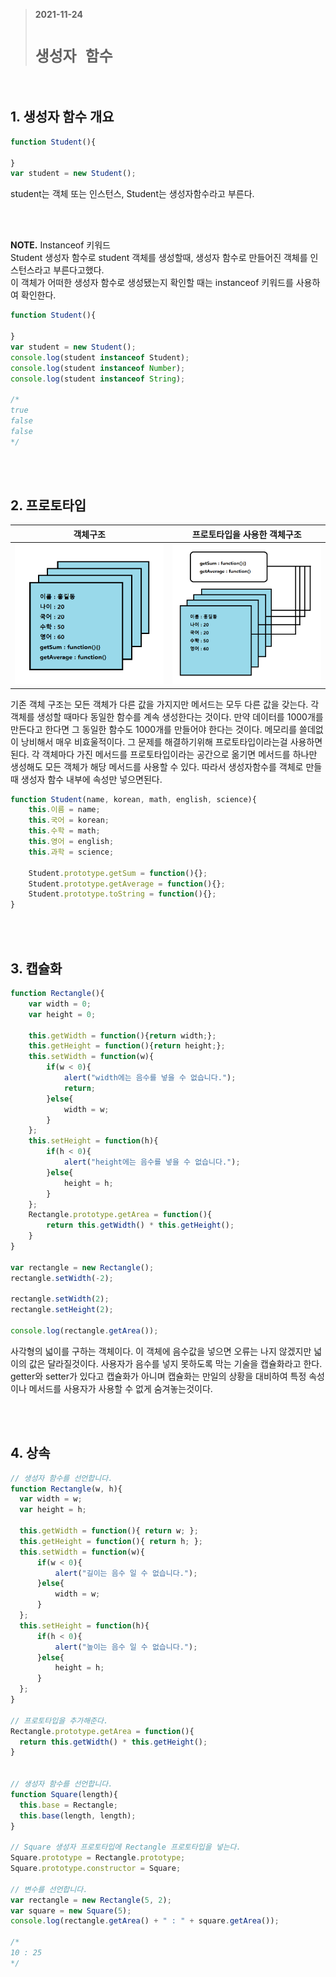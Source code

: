 > __2021-11-24__ <br/>
> # __`생성자 함수`__
<br>

## 1. 생성자 함수 개요
```javascript
function Student(){

}
var student = new Student();
```
student는 객체 또는 인스턴스,
Student는 생성자함수라고 부른다.

<br><br>

 __NOTE.__
Instanceof 키워드<br>
Student 생성자 함수로 student 객체를 생성할때, 생성자 함수로 만들어진 객체를 인스턴스라고 부른다고했다.<br>
이 객체가 어떠한 생성자 함수로 생성됐는지 확인할 때는 instanceof 키워드를 사용하여 확인한다.<br>
```javascript
function Student(){

}
var student = new Student();
console.log(student instanceof Student);
console.log(student instanceof Number);
console.log(student instanceof String);

/*
true
false
false
*/
```

<br><br>

## 2. 프로토타입

| 객체구조 | 프로토타입을 사용한 객체구조 |
|:-------:|:--------------------------:|
|![ex_screenshot](1.png)|![ex_screenshot](2.png)|

기존 객체 구조는 모든 객체가 다른 값을 가지지만 메서드는 모두 다른 값을 갖는다. 각 객체를 생성할 때마다 동일한 함수를 계속 생성한다는 것이다. 만약 데이터를 1000개를 만든다고 한다면 그 동일한 함수도 1000개를 만들어야 한다는 것이다. 메모리를 쓸데없이 낭비해서 매우 비효울적이다. 그 문제를 해결하기위해 프로토타입이라는걸 사용하면된다. 각 객체마다 가진 메서드를 프로토타입이라는 공간으로 옮기면 메서드를 하나만 생성해도 모든 객체가 해당 메서드를 사용할 수 있다. 따라서 생성자함수를 객체로 만들때 생성자 함수 내부에 속성만 넣으면된다.
```javascript
function Student(name, korean, math, english, science){
    this.이름 = name;
    this.국어 = korean;
    this.수학 = math;
    this.영어 = english;
    this.과학 = science;

    Student.prototype.getSum = function(){};
    Student.prototype.getAverage = function(){};
    Student.prototype.toString = function(){};
}
```

<br><br>

## 3. 캡슐화
```javascript
function Rectangle(){
    var width = 0;
    var height = 0;

    this.getWidth = function(){return width;};
    this.getHeight = function(){return height;};
    this.setWidth = function(w){
        if(w < 0){
            alert("width에는 음수를 넣을 수 없습니다.");
            return;    
        }else{
            width = w;
        }
    };
    this.setHeight = function(h){
        if(h < 0){
            alert("height에는 음수를 넣을 수 없습니다.");
        }else{
            height = h;
        }
    };
    Rectangle.prototype.getArea = function(){
        return this.getWidth() * this.getHeight();
    }
}

var rectangle = new Rectangle();
rectangle.setWidth(-2);

rectangle.setWidth(2);
rectangle.setHeight(2);

console.log(rectangle.getArea());
```
사각형의 넓이를 구하는 객체이다. 이 객체에 음수값을 넣으면 오류는 나지 않겠지만 넓이의 값은 달라질것이다. 사용자가 음수를 넣지 못하도록 막는 기술을 캡슐화라고 한다. getter와 setter가 있다고 캡슐화가 아니며 캡슐화는 만일의 상황을 대비하여 특정 속성이나 메서드를 사용자가 사용할 수 없게 숨겨놓는것이다.

<br><br>

## 4. 상속
```javascript
// 생성자 함수를 선언합니다.
function Rectangle(w, h){
  var width = w;
  var height = h;

  this.getWidth = function(){ return w; };
  this.getHeight = function(){ return h; };
  this.setWidth = function(w){
      if(w < 0){
          alert("길이는 음수 일 수 없습니다.");
      }else{
          width = w;
      }
  };
  this.setHeight = function(h){
      if(h < 0){
          alert("높이는 음수 일 수 없습니다.");
      }else{
          height = h;
      }
  };
}

// 프로토타입을 추가해준다.
Rectangle.prototype.getArea = function(){
  return this.getWidth() * this.getHeight();
}


// 생성자 함수를 선언합니다.
function Square(length){
  this.base = Rectangle;
  this.base(length, length);
}

// Square 생성자 프로토타입에 Rectangle 프로토타입을 넣는다.
Square.prototype = Rectangle.prototype;
Square.prototype.constructor = Square;

// 변수를 선언합니다.
var rectangle = new Rectangle(5, 2);
var square = new Square(5);
console.log(rectangle.getArea() + " : " + square.getArea());

/*
10 : 25
*/
```
